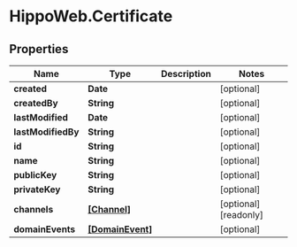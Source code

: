 # HippoWeb.Certificate

## Properties

Name | Type | Description | Notes
------------ | ------------- | ------------- | -------------
**created** | **Date** |  | [optional] 
**createdBy** | **String** |  | [optional] 
**lastModified** | **Date** |  | [optional] 
**lastModifiedBy** | **String** |  | [optional] 
**id** | **String** |  | [optional] 
**name** | **String** |  | [optional] 
**publicKey** | **String** |  | [optional] 
**privateKey** | **String** |  | [optional] 
**channels** | [**[Channel]**](Channel.md) |  | [optional] [readonly] 
**domainEvents** | [**[DomainEvent]**](DomainEvent.md) |  | [optional] 


